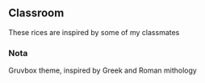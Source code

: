 ## Classroom
These rices are inspired by some of my classmates

### Nota
Gruvbox theme, inspired by Greek and Roman mithology
